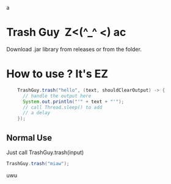 a
# Trash Guy ️    Z<(^_^ <) ac

Download .jar library from releases or from the folder.
# How to use ? It's EZ
```java
    TrashGuy.trash("hello", (text, shouldClearOutput) -> {
      // handle the output here
      System.out.println("'" + text + "'");
      // call Thread.sleep() to add
      // a delay
    });
```

## Normal Use
Just call TrashGuy.trash(input)
```java
TrashGuy.trash("miaw");
```
uwu